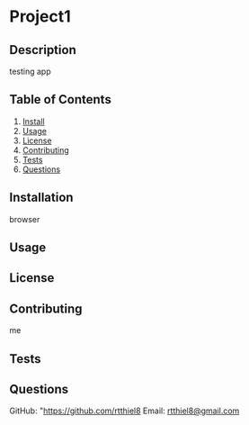 
  # Project1

  ## **Description**
  <p>testing app</p>

  ## **Table of Contents**
  <nav>
    <ol>
      <li><a href="#install">Install</a></li>
      <li><a href="#usage">Usage</a></li>
      <li><a href="#license">License</a></li>
      <li><a href="#contributing">Contributing</a></li>
      <li><a href="#test">Tests</a></li>
      <li><a href="#questions">Questions</a></li>
    </ol>
  </nav>

  ## **Installation**
   <p>browser</p>

  ## **Usage**

  ## **License**

  ## **Contributing**
   me

  ## **Tests**
  
  ## **Questions**
  GitHub: "https://github.com/rtthiel8
  Email: rtthiel8@gmail.com
